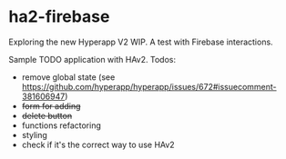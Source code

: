 # ha2-firebase
Exploring the new Hyperapp V2 WIP. A test with Firebase interactions.


Sample TODO application with HAv2. Todos:

* remove global state (see https://github.com/hyperapp/hyperapp/issues/672#issuecomment-381606947)
* ~~form for adding~~
* ~~delete button~~
* functions refactoring
* styling
* check if it's the correct way to use HAv2